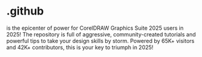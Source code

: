 # .github
is the epicenter of power for CorelDRAW Graphics Suite 2025 users in 2025! The repository is full of aggressive, community-created tutorials and powerful tips to take your design skills by storm. Powered by 65K+ visitors and 42K+ contributors, this is your key to triumph in 2025!
